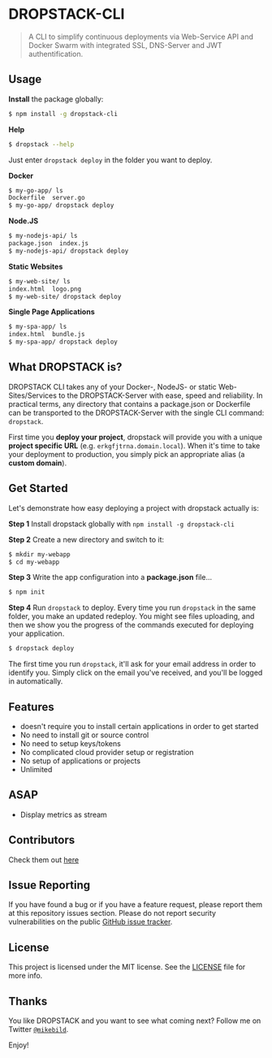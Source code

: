 # DROPSTACK-CLI

> A CLI to simplify continuous deployments via Web-Service API and Docker Swarm with integrated SSL, DNS-Server and JWT authentification.

## Usage

__Install__ the package globally:

```bash
$ npm install -g dropstack-cli
```
__Help__
```bash
$ dropstack --help
```

Just enter `dropstack deploy` in the folder you want to deploy.

__Docker__
```bash
$ my-go-app/ ls
Dockerfile  server.go
$ my-go-app/ dropstack deploy
```

__Node.JS__
```bash
$ my-nodejs-api/ ls
package.json  index.js
$ my-nodejs-api/ dropstack deploy
```

__Static Websites__
```bash
$ my-web-site/ ls
index.html  logo.png
$ my-web-site/ dropstack deploy
```

__Single Page Applications__
```bash
$ my-spa-app/ ls
index.html  bundle.js
$ my-spa-app/ dropstack deploy
```

## What DROPSTACK is?

DROPSTACK CLI takes any of your Docker-, NodeJS- or static Web-Sites/Services to the DROPSTACK-Server with ease, speed and reliability. In practical terms, any directory that contains a package.json or Dockerfile can be transported to the DROPSTACK-Server with the single CLI command: `dropstack`.

First time you __deploy your project__, dropstack will provide you with a unique __project specific URL__ (e.g. `erkgfjtrna.domain.local`). When it's time to take your deployment to production, you simply pick an appropriate alias (a __custom domain__).

## Get Started

Let's demonstrate how easy deploying a project with dropstack actually is:

__Step 1__ Install dropstack globally with `npm install -g dropstack-cli`<br/>

__Step 2__ Create a new directory and switch to it:
```bash
$ mkdir my-webapp
$ cd my-webapp
```

__Step 3__ Write the app configuration into a __package.json__ file...
```bash
$ npm init
```

__Step 4__ Run `dropstack` to deploy. Every time you run `dropstack` in the same folder, you make an updated redeploy. You might see files uploading, and then we show you the progress of the commands executed for deploying your application.

```bash
$ dropstack deploy
```

The first time you run `dropstack`, it'll ask for your email address in order to identify you. Simply click on the email you've received, and you'll be logged in automatically.


## Features

* doesn't require you to install certain applications in order to get started
* No need to install git or source control
* No need to setup keys/tokens
* No complicated cloud provider setup or registration
* No setup of applications or projects
* Unlimited

## ASAP

* Display metrics as stream

## Contributors
Check them out [here](https://github.com/MikeBild/dropstack-cli/graphs/contributors)

## Issue Reporting

If you have found a bug or if you have a feature request, please report them at this repository issues section. Please do not report security vulnerabilities on the public [GitHub issue tracker](https://github.com/MikeBild/dropstack-cli/issues).

## License

This project is licensed under the MIT license. See the [LICENSE](LICENSE.md) file for more info.

## Thanks

You like DROPSTACK and you want to see what coming next? Follow me on Twitter [`@mikebild`](https://twitter.com/mikebild).

Enjoy!
